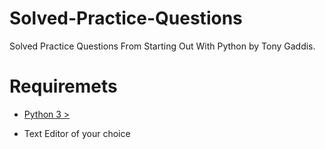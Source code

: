 # Solved-Practice-Questions
Solved Practice Questions From Starting Out With Python by Tony Gaddis.

# Requiremets
* [Python 3 >](https://python.org)

* Text Editor of your choice

